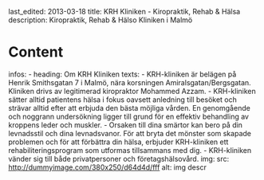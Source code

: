 last_edited: 2013-03-18
title: KRH Kliniken - Kiropraktik, Rehab & Hälsa
description: Kiropraktik, Rehab & Hälso Kliniken i Malmö
# Content
infos:
    - heading: Om KRH Kliniken
      texts: 
        - KRH-kliniken är belägen på Henrik Smithsgatan 7 i Malmö, nära korsningen Amiralsgatan/Bergsgatan. Kliniken drivs av legitimerad kiropraktor Mohammed Azzam. 
        - KRH-kliniken sätter alltid patientens hälsa i fokus oavsett anledning till besöket och strävar alltid efter att erbjuda den bästa möjliga vården. En genomgående och noggrann undersökning ligger till grund för en effektiv behandling av kroppens leder och muskler. 
        - Orsaken till dina smärtor kan bero på din levnadsstil och dina levnadsvanor. För att bryta det mönster som skapade problemen och för att förbättra din hälsa, erbjuder KRH-kliniken ett rehabiliteringsprogram som utformas tillsammans med dig. 
        - KRH-kliniken vänder sig till både privatpersoner och företagshälsovård.
      img:
        src: http://dummyimage.com/380x250/d64d4d/fff
        alt: img descr
